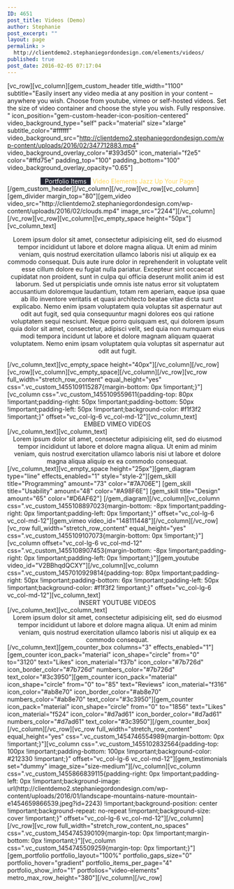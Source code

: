 ```yaml
---
ID: 4651
post_title: Videos (Demo)
author: Stephanie
post_excerpt: ""
layout: page
permalink: >
  http://clientdemo2.stephaniegordondesign.com/elements/videos/
published: true
post_date: 2016-02-05 07:17:04
---
```

[vc_row][vc_column][gem_custom_header title_width="1100" subtitle="Easily insert any video media at any position in your content – anywhere you wish. Choose from youtube, vimeo or self-hosted videos. Set the size of video container and choose the style you wish. Fully responsive.
" icon_position="gem-custom-header-icon-position-centered" video_background_type="self" pack="material" size="xlarge" subtitle_color="#ffffff" video_background_src="http://clientdemo2.stephaniegordondesign.com/wp-content/uploads/2016/02/347712883.mp4" video_background_overlay_color="#393d50" icon_material="f2e5" color="#ffd75e" padding_top="100" padding_bottom="100" video_background_overlay_opacity="0.65"]
<div class="title-h1" style="text-align: center;"><span style="color: #ffffff; background-color: #252734; padding-left: 10px; padding-right: 10px;">Portfolio Items</span> <span style="color: #ffd75e;">Video Elements </span><span class="light" style="color: #ffd75e;">Jazz Up Your Page</span></div>
[/gem_custom_header][/vc_column][/vc_row][vc_row][vc_column][gem_divider margin_top="80"][gem_video video_src="http://clientdemo2.stephaniegordondesign.com/wp-content/uploads/2016/02/clouds.mp4" image_src="2244"][/vc_column][/vc_row][vc_row][vc_column][vc_empty_space height="50px"][vc_column_text]
<div class="wpb_text_column wpb_content_element ">
<div class="wpb_wrapper">
<p style="text-align: center;">Lorem ipsum dolor sit amet, consectetur adipisicing elit, sed do eiusmod tempor incididunt ut labore et dolore magna aliqua. Ut enim ad minim veniam, quis nostrud exercitation ullamco laboris nisi ut aliquip ex ea commodo consequat. Duis aute irure dolor in reprehenderit in voluptate velit esse cillum dolore eu fugiat nulla pariatur. Excepteur sint occaecat cupidatat non proident, sunt in culpa qui officia deserunt mollit anim id est laborum. Sed ut perspiciatis unde omnis iste natus error sit voluptatem accusantium doloremque laudantium, totam rem aperiam, eaque ipsa quae ab illo inventore veritatis et quasi architecto beatae vitae dicta sunt explicabo. Nemo enim ipsam voluptatem quia voluptas sit aspernatur aut odit aut fugit, sed quia consequuntur magni dolores eos qui ratione voluptatem sequi nesciunt. Neque porro quisquam est, qui dolorem ipsum quia dolor sit amet, consectetur, adipisci velit, sed quia non numquam eius modi tempora incidunt ut labore et dolore magnam aliquam quaerat voluptatem. Nemo enim ipsam voluptatem quia voluptas sit aspernatur aut odit aut fugit.</p>

</div>
</div>
[/vc_column_text][vc_empty_space height="40px"][/vc_column][/vc_row][vc_row][vc_column][vc_empty_space][/vc_column][/vc_row][vc_row full_width="stretch_row_content" equal_height="yes" css=".vc_custom_1455109115287{margin-bottom: 0px !important;}"][vc_column css=".vc_custom_1455109559611{padding-top: 80px !important;padding-right: 50px !important;padding-bottom: 50px !important;padding-left: 50px !important;background-color: #f1f3f2 !important;}" offset="vc_col-lg-6 vc_col-md-12"][vc_column_text]
<div class="title-h3" style="text-align: center;"><span class="light">EMBED VIMEO VIDEOS</span></div>
[/vc_column_text][vc_column_text]
<div style="text-align: center;">Lorem ipsum dolor sit amet, consectetur adipisicing elit, sed do eiusmod tempor incididunt ut labore et dolore magna aliqua. Ut enim ad minim veniam, quis nostrud exercitation ullamco laboris nisi ut labore et dolore magna aliqua aliquip ex ea commodo consequat.</div>
[/vc_column_text][vc_empty_space height="25px"][gem_diagram type="line" effects_enabled="1" style="style-2"][gem_skill title="Programming" amount="73" color="#7A706E"]
[gem_skill title="Usability" amount="48" color="#A98F6E"]
[gem_skill title="Design" amount="65" color="#D6AF62"]
[/gem_diagram][/vc_column][vc_column css=".vc_custom_1455108897023{margin-bottom: -8px !important;padding-right: 0px !important;padding-left: 0px !important;}" offset="vc_col-lg-6 vc_col-md-12"][gem_vimeo video_id="148111448"][/vc_column][/vc_row][vc_row full_width="stretch_row_content" equal_height="yes" css=".vc_custom_1455109107073{margin-bottom: 0px !important;}"][vc_column offset="vc_col-lg-6 vc_col-md-12" css=".vc_custom_1455108907453{margin-bottom: -8px !important;padding-right: 0px !important;padding-left: 0px !important;}"][gem_youtube video_id="V2BBhqdQCXY"][/vc_column][vc_column css=".vc_custom_1457010929814{padding-top: 80px !important;padding-right: 50px !important;padding-bottom: 6px !important;padding-left: 50px !important;background-color: #f1f3f2 !important;}" offset="vc_col-lg-6 vc_col-md-12"][vc_column_text]
<div class="title-h3" style="text-align: center;"><span class="light">INSERT YOUTUBE VIDEOS</span></div>
[/vc_column_text][vc_column_text]
<div style="text-align: center;">Lorem ipsum dolor sit amet, consectetur adipisicing elit, sed do eiusmod tempor incididunt ut labore et dolore magna aliqua. Ut enim ad minim veniam, quis nostrud exercitation ullamco laboris nisi ut aliquip ex ea commodo consequat.</div>
[/vc_column_text][gem_counter_box columns="3" effects_enabled="1"][gem_counter icon_pack="material" icon_shape="circle" from="0" to="3120" text="Likes" icon_material="f37b" icon_color="#7b726d" icon_border_color="#7b726d" numbers_color="#7b726d" text_color="#3c3950"][gem_counter icon_pack="material" icon_shape="circle" from="0" to="85" text="Reviews" icon_material="f316" icon_color="#ab8e70" icon_border_color="#ab8e70" numbers_color="#ab8e70" text_color="#3c3950"][gem_counter icon_pack="material" icon_shape="circle" from="0" to="1856" text="Likes" icon_material="f524" icon_color="#d7ad61" icon_border_color="#d7ad61" numbers_color="#d7ad61" text_color="#3c3950"][/gem_counter_box][/vc_column][/vc_row][vc_row full_width="stretch_row_content" equal_height="yes" css=".vc_custom_1454746554989{margin-bottom: 0px !important;}"][vc_column css=".vc_custom_1455102832564{padding-top: 100px !important;padding-bottom: 100px !important;background-color: #212330 !important;}" offset="vc_col-lg-6 vc_col-md-12"][gem_testimonials set="dummy" image_size="size-medium"][/vc_column][vc_column css=".vc_custom_1455866839115{padding-right: 0px !important;padding-left: 0px !important;background-image: url(http://clientdemo2.stephaniegordondesign.com/wp-content/uploads/2016/01/landscape-mountains-nature-mountain-e1454659866539.jpeg?id=2243) !important;background-position: center !important;background-repeat: no-repeat !important;background-size: cover !important;}" offset="vc_col-lg-6 vc_col-md-12"][/vc_column][/vc_row][vc_row full_width="stretch_row_content_no_spaces" css=".vc_custom_1454745390109{margin-top: 0px !important;margin-bottom: 0px !important;}"][vc_column css=".vc_custom_1454745509259{margin-top: 0px !important;}"][gem_portfolio portfolio_layout="100%" portfolio_gaps_size="0" portfolio_hover="gradient" portfolio_items_per_page="4" portfolio_show_info="1" portfolios="video-elements" metro_max_row_height="380"][/vc_column][/vc_row]